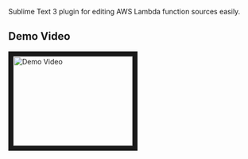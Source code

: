 Sublime Text 3 plugin for editing AWS Lambda function sources easily.

## Demo Video
<a href="http://www.youtube.com/watch?feature=player_embedded&v=v0HOn66tS2U
" target="_blank"><img src="http://img.youtube.com/vi/v0HOn66tS2U/0.jpg" 
alt="Demo Video" width="240" height="180" border="10" /></a>
